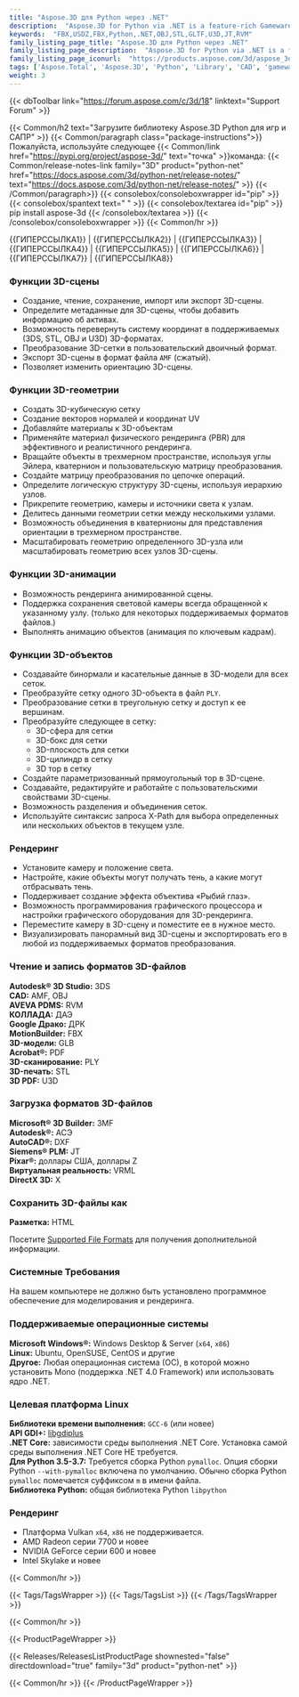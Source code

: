 ```yaml
---
title: "Aspose.3D для Python через .NET"
description:  "Aspose.3D for Python via .NET is a feature-rich Gameware and Computer-Aided-Designing (CAD) API to manipulate documents without any 3D modeling and rendering software dependencies. API supports Discreet3DS, WavefrontOBJ, FBX (ASCII, Binary), USD, USDZ, STL (ASCII, Binary), Universal3D, Collada, glTF, GLB, PLY, DirectX, Google Draco file formats and more. Developers can create, read, convert, modify and control the substance of 3D document formats easily."
keywords:  "FBX,USDZ,FBX,Python,.NET,OBJ,STL,GLTF,U3D,JT,RVM"
family_listing_page_title: "Aspose.3D для Python через .NET"
family_listing_page_description:  "Aspose.3D for Python via .NET is a feature-rich Gameware and Computer-Aided-Designing (CAD) API to manipulate documents without any 3D modeling and rendering software dependencies. API supports Discre"
family_listing_page_iconurl:  "https://products.aspose.com/3d/aspose_3d-for-python-via-net.svg"
tags: ['Aspose.Total', 'Aspose.3D', 'Python', 'Library', 'CAD', 'gameware', 'scene', 'object', 'model', 'modeling', 'render', 'VRML', 'polygon', 'linear', 'extrusion', 'viewport', 'cylinder', 'pointcloud', 'animation', 'geometry', 'format', 'file', '3DS', '3MF', 'AMF', 'ASE', 'RVM', 'DAE', 'DRC', 'DXF', 'FBX', 'gITF', 'OBJ', 'PDF', 'HTML', 'PLY', 'JT', 'STL', 'U3D', 'USD', 'USDZ', 'VRML', 'X', 'DirectX']
weight: 3
---
```


{{< dbToolbar link="https://forum.aspose.com/c/3d/18" linktext="Support Forum" >}}

{{< Common/h2 text="Загрузите библиотеку Aspose.3D Python для игр и САПР"  >}}
{{< Common/paragraph class="package-instructions">}}
Пожалуйста, используйте следующее
{{< Common/link href="https://pypi.org/project/aspose-3d/" text="точка"  >}}команда:
{{< Common/release-notes-link family="3D" product="python-net" href="https://docs.aspose.com/3d/python-net/release-notes/" text="https://docs.aspose.com/3d/python-net/release-notes/"  >}}
{{< /Common/paragraph>}}
{{< consolebox/consoleboxwrapper id="pip" >}}
       {{< consolebox/spantext text=" " >}}
       {{< consolebox/textarea id="pip" >}} pip install aspose-3d {{< /consolebox/textarea >}}
{{< /consolebox/consoleboxwrapper >}}
{{< Common/hr >}}

{{ГИПЕРССЫЛКА1}} | {{ГИПЕРССЫЛКА2}} | {{ГИПЕРССЫЛКА3}} | {{ГИПЕРССЫЛКА4}} | {{ГИПЕРССЫЛКА5}} | {{ГИПЕРССЫЛКА6}} | {{ГИПЕРССЫЛКА7}} | {{ГИПЕРССЫЛКА8}}

### Функции 3D-сцены

- Создание, чтение, сохранение, импорт или экспорт 3D-сцены.
- Определите метаданные для 3D-сцены, чтобы добавить информацию об активах.
- Возможность перевернуть систему координат в поддерживаемых (3DS, STL, OBJ и U3D) 3D-форматах.
- Преобразование 3D-сетки в пользовательский двоичный формат.
- Экспорт 3D-сцены в формат файла `AMF` (сжатый).
- Позволяет изменить ориентацию 3D-сцены.

### Функции 3D-геометрии

- Создать 3D-кубическую сетку
- Создание векторов нормалей и координат UV
- Добавляйте материалы к 3D-объектам
- Применяйте материал физического рендеринга (PBR) для эффективного и реалистичного рендеринга.
- Вращайте объекты в трехмерном пространстве, используя углы Эйлера, кватернион и пользовательскую матрицу преобразования.
- Создайте матрицу преобразования по цепочке операций.
- Определите логическую структуру 3D-сцены, используя иерархию узлов.
- Прикрепите геометрию, камеры и источники света к узлам.
- Делитесь данными геометрии сетки между несколькими узлами.
- Возможность объединения в кватернионы для представления ориентации в трехмерном пространстве.
- Масштабировать геометрию определенного 3D-узла или масштабировать геометрию всех узлов 3D-сцены.

### Функции 3D-анимации

- Возможность рендеринга анимированной сцены.
- Поддержка сохранения световой камеры всегда обращенной к указанному узлу. (только для некоторых поддерживаемых форматов файлов.)
- Выполнять анимацию объектов (анимация по ключевым кадрам).

### Функции 3D-объектов

- Создавайте бинормали и касательные данные в 3D-модели для всех сеток.
- Преобразуйте сетку одного 3D-объекта в файл `PLY`.
- Преобразование сетки в треугольную сетку и доступ к ее вершинам.
- Преобразуйте следующее в сетку:
  - 3D-сфера для сетки
  - 3D-бокс для сетки
  - 3D-плоскость для сетки
  - 3D-цилиндр в сетку
  - 3D тор в сетку
- Создайте параметризованный прямоугольный тор в 3D-сцене.
- Создавайте, редактируйте и работайте с пользовательскими свойствами 3D-сцены.
- Возможность разделения и объединения сеток.
- Используйте синтаксис запроса X-Path для выбора определенных или нескольких объектов в текущем узле.

### Рендеринг

- Установите камеру и положение света.
- Настройте, какие объекты могут получать тень, а какие могут отбрасывать тень.
- Поддерживает создание эффекта объектива «Рыбий глаз».
- Возможность программирования графического процессора и настройки графического оборудования для 3D-рендеринга.
- Переместите камеру в 3D-сцену и поместите ее в нужное место.
- Визуализировать панорамный вид 3D-сцены и экспортировать его в любой из поддерживаемых форматов преобразования.

### Чтение и запись форматов 3D-файлов

**Autodesk® 3D Studio:** 3DS\
**CAD:** AMF, OBJ\
**AVEVA PDMS:** RVM\
**КОЛЛАДА:** ДАЭ\
**Google Драко:** ДРК\
**MotionBuilder:** FBX\
**3D-модели:** GLB\
**Acrobat®:** PDF\
**3D-сканирование:** PLY\
**3D-печать:** STL\
**3D PDF:** U3D

### Загрузка форматов 3D-файлов

**Microsoft® 3D Builder:** 3MF\
**Autodesk®:** АСЭ\
**AutoCAD®:** DXF\
**Siemens® PLM:** JT\
**Pixar®:** доллары США, доллары Z\
**Виртуальная реальность:** VRML\
**DirectX 3D:** X

### Сохранить 3D-файлы как

**Разметка:** HTML

Посетите [Supported File Formats](https://docs.aspose.com/3d/python-net/supported-file-formats/) для получения дополнительной информации.

### Системные Требования

На вашем компьютере не должно быть установлено программное обеспечение для моделирования и рендеринга.

### Поддерживаемые операционные системы

**Microsoft Windows®:** Windows Desktop & Server (`x64`, `x86`)\
**Linux:** Ubuntu, OpenSUSE, CentOS и другие\
**Другое:** Любая операционная система (ОС), в которой можно установить Mono (поддержка .NET 4.0 Framework) или использовать ядро .NET.

### Целевая платформа Linux

**Библиотеки времени выполнения:** `GCC-6` (или новее)\
**API GDI+:** [libgdiplus](https://github.com/mono/libgdiplus)\
**.NET Core:** зависимости среды выполнения .NET Core. Установка самой среды выполнения .NET Core НЕ требуется.\
**Для Python 3.5-3.7:** Требуется сборка Python `pymalloc`. Опция сборки Python `--with-pymalloc` включена по умолчанию. Обычно сборка Python `pymalloc` помечается суффиксом `m` в имени файла.\
**Библиотека Python:** общая библиотека Python `libpython`

### Рендеринг

- Платформа Vulkan `x64`, `x86` не поддерживается.
- AMD Radeon серии 7700 и новее
- NVIDIA GeForce серии 600 и новее
- Intel Skylake и новее

{{< Common/hr >}}

{{< Tags/TagsWrapper >}}
 {{< Tags/TagsList >}}
{{< /Tags/TagsWrapper >}}

{{< Common/hr >}}

{{< ProductPageWrapper >}}
<!-- ReleasesListProductPage-->
   {{< Releases/ReleasesListProductPage shownested="false"  directdownload="true" family="3d" product="python-net" >}}
<!-- /ReleasesListProductPage-->
{{< Common/hr >}}
{{< /ProductPageWrapper >}}

